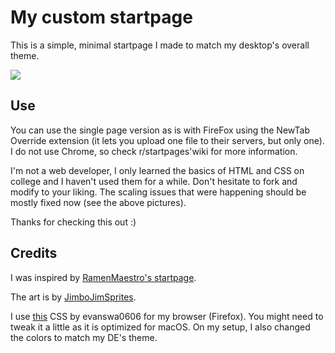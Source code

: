 # My custom startpage
This is a simple, minimal startpage I made to match my desktop's overall theme.

![](https://i.imgur.com/xa4MfWk.png)


## Use
You can use the single page version as is with FireFox using the NewTab Override extension (it lets you upload one file to their servers, but only one). I do not use Chrome, so check r/startpages'wiki for more information.

I'm not a web developer, I only learned the basics of HTML and CSS on college and I haven't used them for a while. Don't hesitate to fork and modify to your liking. The scaling issues that were happening should be mostly fixed now (see the above pictures).

Thanks for checking this out :)


## Credits
I was inspired by [RamenMaestro's startpage](https://github.com/RamenMaestro/startpage).

The art is by [JimboJimSprites](https://www.deviantart.com/jimbojimsprites/art/Kurokiba-Ryo-DigitalDrawing-746609380).

I use [this](https://github.com/evanswa0606/firefox-simpletheme) CSS by evanswa0606 for my browser (Firefox). You might need to tweak it a little as it is optimized for macOS. On my setup, I also changed the colors to match my DE's theme.
